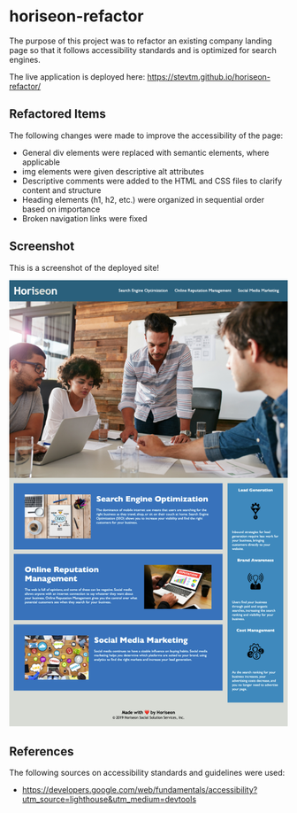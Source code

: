 # horiseon-refactor

The purpose of this project was to refactor an existing company landing page so that it follows accessibility standards and is optimized for search engines. 

The live application is deployed here: https://stevtm.github.io/horiseon-refactor/

## Refactored Items 

The following changes were made to improve the accessibility of the page: 
* General div elements were replaced with semantic elements, where applicable
* img elements were given descriptive alt attributes
* Descriptive comments were added to the HTML and CSS files to clarify content and structure
* Heading elements (h1, h2, etc.) were organized in sequential order based on importance
* Broken navigation links were fixed

## Screenshot

This is a screenshot of the deployed site!

![Screenshot of the deployed website](/assets/images/site-screenshot.png "Screenshot of the deployed website")

## References 

The following sources on accessibility standards and guidelines were used: 
* https://developers.google.com/web/fundamentals/accessibility?utm_source=lighthouse&utm_medium=devtools
